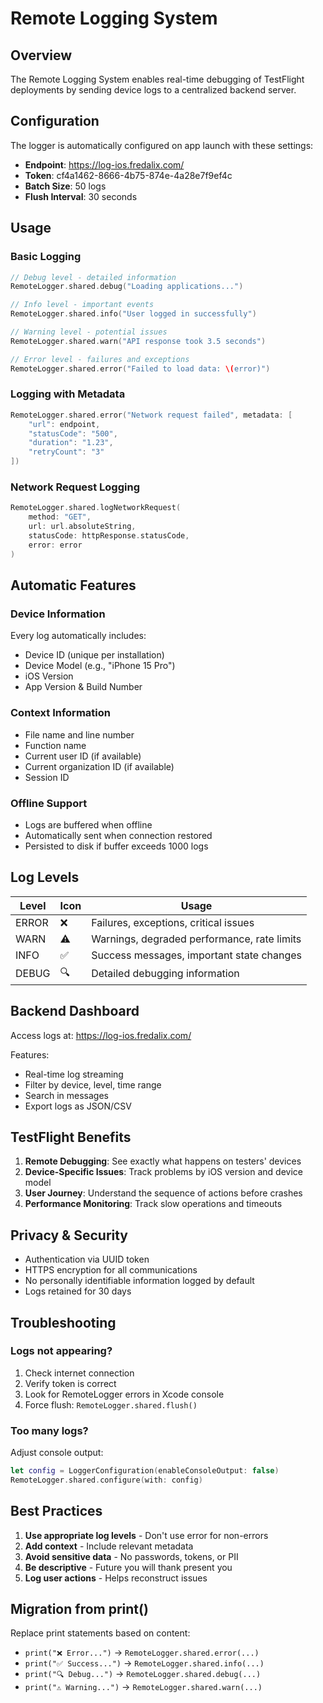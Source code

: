 # Remote Logging System

## Overview

The Remote Logging System enables real-time debugging of TestFlight deployments by sending device logs to a centralized backend server.

## Configuration

The logger is automatically configured on app launch with these settings:

- **Endpoint**: https://log-ios.fredalix.com/
- **Token**: cf4a1462-8666-4b75-874e-4a28e7f9ef4c
- **Batch Size**: 50 logs
- **Flush Interval**: 30 seconds

## Usage

### Basic Logging

```swift
// Debug level - detailed information
RemoteLogger.shared.debug("Loading applications...")

// Info level - important events
RemoteLogger.shared.info("User logged in successfully")

// Warning level - potential issues
RemoteLogger.shared.warn("API response took 3.5 seconds")

// Error level - failures and exceptions
RemoteLogger.shared.error("Failed to load data: \(error)")
```

### Logging with Metadata

```swift
RemoteLogger.shared.error("Network request failed", metadata: [
    "url": endpoint,
    "statusCode": "500",
    "duration": "1.23",
    "retryCount": "3"
])
```

### Network Request Logging

```swift
RemoteLogger.shared.logNetworkRequest(
    method: "GET",
    url: url.absoluteString,
    statusCode: httpResponse.statusCode,
    error: error
)
```

## Automatic Features

### Device Information
Every log automatically includes:
- Device ID (unique per installation)
- Device Model (e.g., "iPhone 15 Pro")
- iOS Version
- App Version & Build Number

### Context Information
- File name and line number
- Function name
- Current user ID (if available)
- Current organization ID (if available)
- Session ID

### Offline Support
- Logs are buffered when offline
- Automatically sent when connection restored
- Persisted to disk if buffer exceeds 1000 logs

## Log Levels

| Level | Icon | Usage |
|-------|------|-------|
| ERROR | ❌ | Failures, exceptions, critical issues |
| WARN | ⚠️ | Warnings, degraded performance, rate limits |
| INFO | ✅ | Success messages, important state changes |
| DEBUG | 🔍 | Detailed debugging information |

## Backend Dashboard

Access logs at: https://log-ios.fredalix.com/

Features:
- Real-time log streaming
- Filter by device, level, time range
- Search in messages
- Export logs as JSON/CSV

## TestFlight Benefits

1. **Remote Debugging**: See exactly what happens on testers' devices
2. **Device-Specific Issues**: Track problems by iOS version and device model
3. **User Journey**: Understand the sequence of actions before crashes
4. **Performance Monitoring**: Track slow operations and timeouts

## Privacy & Security

- Authentication via UUID token
- HTTPS encryption for all communications
- No personally identifiable information logged by default
- Logs retained for 30 days

## Troubleshooting

### Logs not appearing?
1. Check internet connection
2. Verify token is correct
3. Look for RemoteLogger errors in Xcode console
4. Force flush: `RemoteLogger.shared.flush()`

### Too many logs?
Adjust console output:
```swift
let config = LoggerConfiguration(enableConsoleOutput: false)
RemoteLogger.shared.configure(with: config)
```

## Best Practices

1. **Use appropriate log levels** - Don't use error for non-errors
2. **Add context** - Include relevant metadata
3. **Avoid sensitive data** - No passwords, tokens, or PII
4. **Be descriptive** - Future you will thank present you
5. **Log user actions** - Helps reconstruct issues

## Migration from print()

Replace print statements based on content:
- `print("❌ Error...")` → `RemoteLogger.shared.error(...)`
- `print("✅ Success...")` → `RemoteLogger.shared.info(...)`
- `print("🔍 Debug...")` → `RemoteLogger.shared.debug(...)`
- `print("⚠️ Warning...")` → `RemoteLogger.shared.warn(...)` 